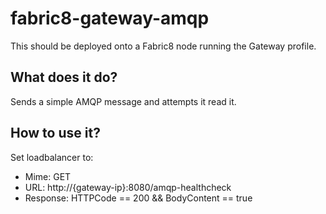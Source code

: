 # fabric8-gateway-amqp
This should be deployed onto a Fabric8 node running the Gateway profile.

## What does it do?
Sends a simple AMQP message and attempts it read it.

## How to use it?
Set loadbalancer to:

- Mime: GET
- URL: http://{gateway-ip}:8080/amqp-healthcheck
- Response: HTTPCode == 200 && BodyContent == true
